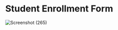 # Student Enrollment Form

![Screenshot (265)](https://github.com/SrushtiSSawant/StudentEnrollmentForm/assets/97878222/26d34ea3-88f3-4b09-9c91-cd0648a92f8b)
